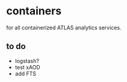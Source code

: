 # containers
for all containerized ATLAS analytics services.  

## to do
*  logstash?
*  test xAOD
*  add FTS 
